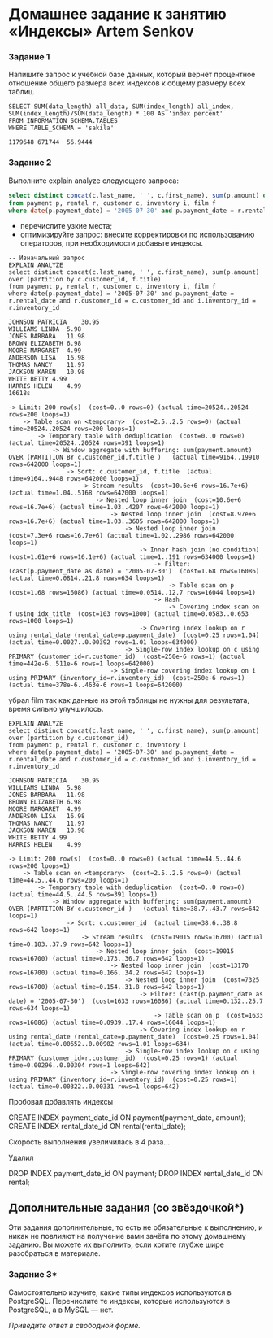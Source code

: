 # Домашнее задание к занятию «Индексы» Artem Senkov

### Задание 1

Напишите запрос к учебной базе данных, который вернёт процентное отношение общего размера всех индексов к общему размеру всех таблиц.

```
SELECT SUM(data_length) all_data, SUM(index_length) all_index, SUM(index_length)/SUM(data_length) * 100 AS 'index percent'
FROM INFORMATION_SCHEMA.TABLES
WHERE TABLE_SCHEMA = 'sakila'
```
```
1179648	671744	56.9444
```


### Задание 2

Выполните explain analyze следующего запроса:
```sql
select distinct concat(c.last_name, ' ', c.first_name), sum(p.amount) over (partition by c.customer_id, f.title)
from payment p, rental r, customer c, inventory i, film f
where date(p.payment_date) = '2005-07-30' and p.payment_date = r.rental_date and r.customer_id = c.customer_id and i.inventory_id = r.inventory_id
```
- перечислите узкие места;
- оптимизируйте запрос: внесите корректировки по использованию операторов, при необходимости добавьте индексы.

```
-- Изначальный запрос
EXPLAIN ANALYZE
select distinct concat(c.last_name, ' ', c.first_name), sum(p.amount) over (partition by c.customer_id, f.title)
from payment p, rental r, customer c, inventory i, film f
where date(p.payment_date) = '2005-07-30' and p.payment_date = r.rental_date and r.customer_id = c.customer_id and i.inventory_id = r.inventory_id

JOHNSON PATRICIA	30.95
WILLIAMS LINDA	5.98
JONES BARBARA	11.98
BROWN ELIZABETH	6.98
MOORE MARGARET	4.99
ANDERSON LISA	16.98
THOMAS NANCY	11.97
JACKSON KAREN	10.98
WHITE BETTY	4.99
HARRIS HELEN	4.99
16618s

-> Limit: 200 row(s)  (cost=0..0 rows=0) (actual time=20524..20524 rows=200 loops=1)
    -> Table scan on <temporary>  (cost=2.5..2.5 rows=0) (actual time=20524..20524 rows=200 loops=1)
        -> Temporary table with deduplication  (cost=0..0 rows=0) (actual time=20524..20524 rows=391 loops=1)
            -> Window aggregate with buffering: sum(payment.amount) OVER (PARTITION BY c.customer_id,f.title )   (actual time=9164..19910 rows=642000 loops=1)
                -> Sort: c.customer_id, f.title  (actual time=9164..9448 rows=642000 loops=1)
                    -> Stream results  (cost=10.6e+6 rows=16.7e+6) (actual time=1.04..5168 rows=642000 loops=1)
                        -> Nested loop inner join  (cost=10.6e+6 rows=16.7e+6) (actual time=1.03..4207 rows=642000 loops=1)
                            -> Nested loop inner join  (cost=8.97e+6 rows=16.7e+6) (actual time=1.03..3605 rows=642000 loops=1)
                                -> Nested loop inner join  (cost=7.3e+6 rows=16.7e+6) (actual time=1.02..2986 rows=642000 loops=1)
                                    -> Inner hash join (no condition)  (cost=1.61e+6 rows=16.1e+6) (actual time=1..191 rows=634000 loops=1)
                                        -> Filter: (cast(p.payment_date as date) = '2005-07-30')  (cost=1.68 rows=16086) (actual time=0.0814..21.8 rows=634 loops=1)
                                            -> Table scan on p  (cost=1.68 rows=16086) (actual time=0.0514..12.7 rows=16044 loops=1)
                                        -> Hash
                                            -> Covering index scan on f using idx_title  (cost=103 rows=1000) (actual time=0.0583..0.653 rows=1000 loops=1)
                                    -> Covering index lookup on r using rental_date (rental_date=p.payment_date)  (cost=0.25 rows=1.04) (actual time=0.0027..0.00392 rows=1.01 loops=634000)
                                -> Single-row index lookup on c using PRIMARY (customer_id=r.customer_id)  (cost=250e-6 rows=1) (actual time=442e-6..511e-6 rows=1 loops=642000)
                            -> Single-row covering index lookup on i using PRIMARY (inventory_id=r.inventory_id)  (cost=250e-6 rows=1) (actual time=378e-6..463e-6 rows=1 loops=642000)

```
убрал film так как данные из этой таблицы не нужны для результата, время сильно улучшилось.

```
EXPLAIN ANALYZE                            
select distinct concat(c.last_name, ' ', c.first_name), sum(p.amount) over (partition by c.customer_id)
from payment p, rental r, customer c, inventory i
where date(p.payment_date) = '2005-07-30' and p.payment_date = r.rental_date and r.customer_id = c.customer_id and i.inventory_id = r.inventory_id

JOHNSON PATRICIA	30.95
WILLIAMS LINDA	5.98
JONES BARBARA	11.98
BROWN ELIZABETH	6.98
MOORE MARGARET	4.99
ANDERSON LISA	16.98
THOMAS NANCY	11.97
JACKSON KAREN	10.98
WHITE BETTY	4.99
HARRIS HELEN	4.99

-> Limit: 200 row(s)  (cost=0..0 rows=0) (actual time=44.5..44.6 rows=200 loops=1)
    -> Table scan on <temporary>  (cost=2.5..2.5 rows=0) (actual time=44.5..44.6 rows=200 loops=1)
        -> Temporary table with deduplication  (cost=0..0 rows=0) (actual time=44.5..44.5 rows=391 loops=1)
            -> Window aggregate with buffering: sum(payment.amount) OVER (PARTITION BY c.customer_id )   (actual time=38.7..43.7 rows=642 loops=1)
                -> Sort: c.customer_id  (actual time=38.6..38.8 rows=642 loops=1)
                    -> Stream results  (cost=19015 rows=16700) (actual time=0.183..37.9 rows=642 loops=1)
                        -> Nested loop inner join  (cost=19015 rows=16700) (actual time=0.173..36.7 rows=642 loops=1)
                            -> Nested loop inner join  (cost=13170 rows=16700) (actual time=0.166..34.2 rows=642 loops=1)
                                -> Nested loop inner join  (cost=7325 rows=16700) (actual time=0.154..31.8 rows=642 loops=1)
                                    -> Filter: (cast(p.payment_date as date) = '2005-07-30')  (cost=1633 rows=16086) (actual time=0.132..25.7 rows=634 loops=1)
                                        -> Table scan on p  (cost=1633 rows=16086) (actual time=0.0939..17.4 rows=16044 loops=1)
                                    -> Covering index lookup on r using rental_date (rental_date=p.payment_date)  (cost=0.25 rows=1.04) (actual time=0.00652..0.00902 rows=1.01 loops=634)
                                -> Single-row index lookup on c using PRIMARY (customer_id=r.customer_id)  (cost=0.25 rows=1) (actual time=0.00296..0.00304 rows=1 loops=642)
                            -> Single-row covering index lookup on i using PRIMARY (inventory_id=r.inventory_id)  (cost=0.25 rows=1) (actual time=0.00322..0.00331 rows=1 loops=642)

```

Пробовал добавлять индексы 

CREATE INDEX payment_date_id ON payment(payment_date, amount);
CREATE INDEX rental_date_id ON rental(rental_date);

Скорость выполнения увеличилась в 4 раза... 

Удалил 

DROP INDEX payment_date_id ON payment;
DROP INDEX rental_date_id ON rental;



## Дополнительные задания (со звёздочкой*)
Эти задания дополнительные, то есть не обязательные к выполнению, и никак не повлияют на получение вами зачёта по этому домашнему заданию. Вы можете их выполнить, если хотите глубже шире разобраться в материале.

### Задание 3*

Самостоятельно изучите, какие типы индексов используются в PostgreSQL. Перечислите те индексы, которые используются в PostgreSQL, а в MySQL — нет.

*Приведите ответ в свободной форме.*
